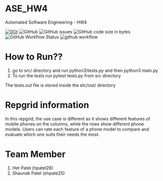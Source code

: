 # ASE_HW4
Automated Software Engineering - HW4

[![DOI](https://zenodo.org/badge/596268879.svg)](https://zenodo.org/badge/latestdoi/596268879)
![GitHub](https://img.shields.io/github/license/het-patel99/ASE_HW4)
![GitHub issues](https://img.shields.io/github/issues/het-patel99/ASE_HW4)
![GitHub code size in bytes](https://img.shields.io/github/languages/code-size/het-patel99/ASE_HW4)
![GitHub Workflow Status](https://img.shields.io/github/actions/workflow/status/het-patel99/ASE_HW4/unit_test.yml)
![github workflow](https://github.com/het-patel99/ASE_HW4/actions/workflows/unit_test.yml/badge.svg)

# How to Run??

1. go to src/ directory and run python3/tests.py and then python3 main.py
2. To run the tests run pytest tests.py from src directory

The tests.out file is stored inside the etc/out/ directory

# Repgrid information 

In this repgrid, the use case is different as it shows different features of mobile phones on the columns, while the rows show different phone models. Users can rate each feature of a phone model to compare and evaluate which one suits their needs the most.

# Team Member

1. Het Patel (hpatel28)
2. Shaunak Patel (shpate25)
